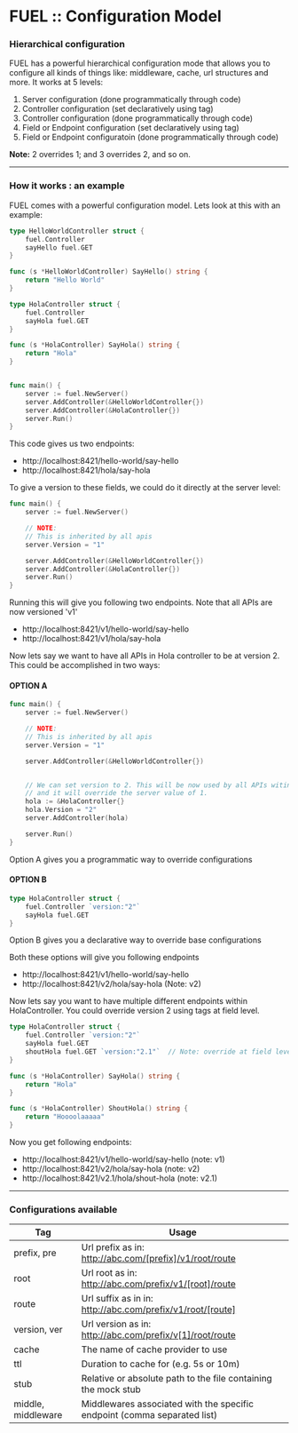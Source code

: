 # FUEL :: Configuration Model

### Hierarchical configuration

FUEL has a powerful hierarchical configuration mode that allows you to configure all kinds of things like: middleware, cache, url structures and more. It works at 5 levels:

1. Server configuration (done programmatically through code)
2. Controller configuration (set declaratively using tag)
3. Controller configuration (done programmatically through code)
4. Field or Endpoint configuration (set declaratively using tag)
5. Field or Endpoint configuratoin (done programmatically through code)


**Note:**
2 overrides 1; and 3 overrides 2, and so on.

---

### How it works : an example

FUEL comes with a powerful configuration model. Lets look at this with an example:

```go
type HelloWorldController struct {
	fuel.Controller
	sayHello fuel.GET
}

func (s *HelloWorldController) SayHello() string {
	return "Hello World"
}

type HolaController struct {
	fuel.Controller
	sayHola fuel.GET
}

func (s *HolaController) SayHola() string {
	return "Hola"
}


func main() {
    server := fuel.NewServer()
    server.AddController(&HelloWorldController{})
    server.AddController(&HolaController{})
    server.Run()
}
```

This code gives us two endpoints:
- http://localhost:8421/hello-world/say-hello
- http://localhost:8421/hola/say-hola

To give a version to these fields, we could do it directly at the server level:

```go
func main() {
    server := fuel.NewServer()

    // NOTE:
    // This is inherited by all apis
    server.Version = "1"

    server.AddController(&HelloWorldController{})
    server.AddController(&HolaController{})
    server.Run()
}
```

Running this will give you following two endpoints. Note that all APIs are now versioned 'v1'

- http://localhost:8421/v1/hello-world/say-hello
- http://localhost:8421/v1/hola/say-hola


Now lets say we want to have all APIs in Hola controller to be at version 2. This could be accomplished in two ways:

#### OPTION A

```go
func main() {
    server := fuel.NewServer()

    // NOTE:
    // This is inherited by all apis
    server.Version = "1"

    server.AddController(&HelloWorldController{})


    // We can set version to 2. This will be now used by all APIs witing HolaController
    // and it will override the server value of 1.
    hola := &HolaController{}
    hola.Version = "2"
    server.AddController(hola)

    server.Run()
}
```

Option A gives you a programmatic way to override configurations

#### OPTION B

```go
type HolaController struct {
	fuel.Controller `version:"2"`
	sayHola fuel.GET
}
```

Option B gives you a declarative way to override base configurations

Both these options will give you following endpoints

- http://localhost:8421/v1/hello-world/say-hello
- http://localhost:8421/v2/hola/say-hola  (Note: v2)

Now lets say you want to have multiple different endpoints within HolaController. You could override version 2 using tags at field level.


```go
type HolaController struct {
    fuel.Controller `version:"2"`
    sayHola fuel.GET
    shoutHola fuel.GET `version:"2.1"`  // Note: override at field level
}

func (s *HolaController) SayHola() string {
	return "Hola"
}

func (s *HolaController) ShoutHola() string {
	return "Hoooolaaaaa"
}
```
Now you get following endpoints:

- http://localhost:8421/v1/hello-world/say-hello (note: v1)
- http://localhost:8421/v2/hola/say-hola (note: v2)
- http://localhost:8421/v2.1/hola/shout-hola (note: v2.1)

---

### Configurations available

| Tag                | Usage            
| ------------------ |-----------------
| prefix, pre        | Url prefix as in: http://abc.com/[prefix]/v1/root/route
| root               | Url root as in: http://abc.com/prefix/v1/[root]/route                             
| route              | Url suffix as in in: http://abc.com/prefix/v1/root/[route]                            
| version, ver       | Url version as in: http://abc.com/prefix/v[1]/root/route                               
| cache              | The name of cache provider to use
| ttl                | Duration to cache for (e.g. 5s or 10m)
| stub               | Relative or absolute path to the file containing the mock stub
| middle, middleware | Middlewares associated with the specific endpoint (comma separated list)

